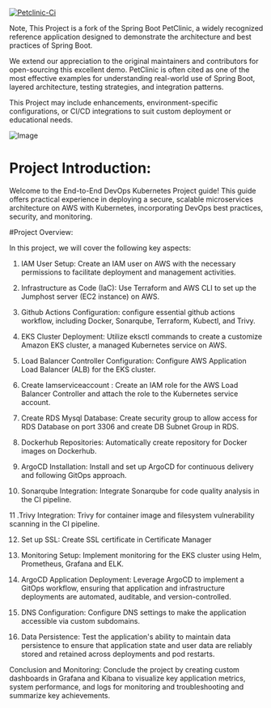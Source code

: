 
[![Petclinic-Ci](https://github.com/tanya-domi/k8s-microservices-Gitops-ArgoCD/actions/workflows/CI.yaml/badge.svg)](https://github.com/tanya-domi/k8s-microservices-Gitops-ArgoCD/actions/workflows/CI.yaml)

Note, This Project is a fork of the Spring Boot PetClinic, a widely recognized reference application designed to demonstrate the architecture and best practices of Spring Boot.

We extend our appreciation to the original maintainers and contributors for open-sourcing this excellent demo. PetClinic is often cited as one of the most effective examples for understanding real-world use of Spring Boot, layered architecture, testing strategies, and integration patterns.

This Project may include enhancements, environment-specific configurations, or CI/CD integrations to suit custom deployment or educational needs.


![Image](https://github.com/user-attachments/assets/0d58e42a-843d-4b26-9342-0b5b736a9700)


# Project Introduction:
Welcome to the End-to-End DevOps Kubernetes Project guide! This guide offers practical experience in deploying a secure, scalable microservices architecture on AWS with Kubernetes, incorporating DevOps best practices, security, and monitoring.

#Project Overview:

In this project, we will cover the following key aspects:
1. IAM User Setup: 
Create an IAM user on AWS with the necessary permissions to facilitate deployment and management activities.

2. Infrastructure as Code (IaC): 
Use Terraform and AWS CLI to set up the Jumphost server (EC2 instance) on AWS.

3. Github Actions Configuration: 
configure essential github actions workflow, including  Docker, Sonarqube, Terraform, Kubectl, and Trivy.

4. EKS Cluster Deployment: 
Utilize eksctl commands to create a customize Amazon EKS cluster, a managed Kubernetes service on AWS.

5. Load Balancer Controller Configuration: 
Configure AWS Application Load Balancer (ALB) for the EKS cluster.
    
6. Create Iamserviceaccount : 
Create an IAM role for the AWS Load Balancer Controller and attach the role to the Kubernetes service account.

7. Create RDS Mysql Database: 
Create security group to allow access for RDS Database on port 3306 and create DB Subnet Group in RDS.

8. Dockerhub Repositories: 
Automatically create repository for Docker images on Dockerhub.

9. ArgoCD Installation: 
Install and set up ArgoCD for continuous delivery and following GitOps approach.

10. Sonarqube Integration: 
Integrate Sonarqube for code quality analysis in the CI pipeline.

11 .Trivy Integration: 
Trivy for container image and filesystem vulnerability scanning in the CI pipeline.

12. Set up SSL: Create  SSL certificate in Certificate Manager

13. Monitoring Setup: 
Implement monitoring for the EKS cluster using Helm, Prometheus,  Grafana and  ELK.

14. ArgoCD Application Deployment: 
Leverage ArgoCD to implement a GitOps workflow, ensuring that application and infrastructure deployments are automated, auditable, and version-controlled.

15. DNS Configuration: 
Configure DNS settings to make the application accessible via custom subdomains.

16. Data Persistence: 
Test the application's ability to maintain data persistence to ensure that application state and user data are reliably stored and retained across deployments and pod restarts.

Conclusion and Monitoring: 
Conclude the project by creating custom dashboards in Grafana and Kibana to visualize key application metrics, system performance, and logs for monitoring and troubleshooting and summarize key achievements.
